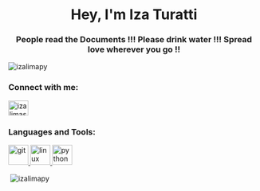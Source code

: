 <h1 align="center">Hey, I'm Iza Turatti</h1>
<h3 align="center">People read the Documents !!! Please drink water !!! Spread love wherever you go !!</h3>

<p align="left"> <img src="https://komarev.com/ghpvc/?username=izalimapy&label=Profile%20views&color=0e75b6&style=flat" alt="izalimapy" /> </p>

<h3 align="left">Connect with me:</h3>
<p align="left">
<a href="https://linkedin.com/in/izalimasec" target="blank"><img align="center" src="https://cdn.jsdelivr.net/npm/simple-icons@3.0.1/icons/linkedin.svg" alt="izalimasec" height="30" width="40" /></a>
</p>

<h3 align="left">Languages and Tools:</h3>
<p align="left"> <a href="https://git-scm.com/" target="_blank"> <img src="https://www.vectorlogo.zone/logos/git-scm/git-scm-icon.svg" alt="git" width="40" height="40"/> </a> <a href="https://www.linux.org/" target="_blank"> <img src="https://devicons.github.io/devicon/devicon.git/icons/linux/linux-original.svg" alt="linux" width="40" height="40"/> </a> <a href="https://www.python.org" target="_blank"> <img src="https://devicons.github.io/devicon/devicon.git/icons/python/python-original.svg" alt="python" width="40" height="40"/> </a> </p>

<p>&nbsp;<img align="center" src="https://github-readme-stats.vercel.app/api?username=izalimapy&show_icons=true&locale=en" alt="izalimapy" /></p>
